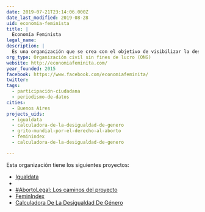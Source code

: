 ```yaml
---
date: 2019-07-21T23:14:06.000Z
date_last_modified: 2019-08-28
uid: economia-feminista
title: |
  Economía Feminista
legal_name: 
description: |
  Es una organización que se crea con el objetivo de visibilizar la desigualdad de género a través de la difusión de datos, estadisticas y contenidos académicos.
org_type: Organización civil sin fines de lucro (ONG)
website: http://economiafeminita.com/
year_founded: 2015
facebook: https://www.facebook.com/economiafeminita/
twitter: 
tags:
  - participación-ciudadana
  - periodismo-de-datos
cities: 
  - Buenos Aires
projects_uids:
  - igualdata
  - calculadora-de-la-desigualdad-de-genero
  - grito-mundial-por-el-derecho-al-aborto
  - feminindex
  - calculadora-de-la-desigualdad-de-genero

---
```


Esta organización tiene los siguientes proyectos:

- [Igualdata](/proyectos/igualdata)
- [](/proyectos/calculadora-de-la-desigualdad-de-genero)
- [#AbortoLegal: Los caminos del proyecto](/proyectos/grito-mundial-por-el-derecho-al-aborto)
- [FeminIndex](/proyectos/feminindex)
- [Calculadora De La Desigualdad De Género](/proyectos/calculadora-de-la-desigualdad-de-genero)
